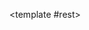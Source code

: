 <SnippetToggler
	v-model="pref"
	:choices="['REST', 'GraphQL', 'JS-SDK']"
	label="API" >

<template #rest>

</template>
<template #graphql>

</template>
<template #js-sdk>

</template>

</SnippetToggler>
